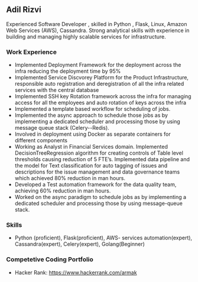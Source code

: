 ## Adil Rizvi

Experienced Software Developer , skilled in Python , Flask, Linux, Amazon Web Services (AWS), Cassandra. Strong analytical skills with experience in building and managing highly scalable services for infrastructure.

### Work Experience

- Implemented Deployment Framework for the deployment across the infra reducing the deployment time by 95%
- Implemented Service Discvorey Platform for the Product Infrastructure, responsible auto registration and deregistration of all the infra related services with the central database
- Implemented SSH key Rotation framework across the infra for managing access for all the employees and auto rotation of keys
across the infra
- Implemented a template based workflow for scheduling of jobs. 
- Implemented the async approach to schedule those jobs as by implementing a dedicated scheduler and processing those by using  message queue stack (Celery--Redis).
- Involved in deployment using Docker as separate containers for different components
- Working as Analyst in Financial Services domain. Implemented DecisionTreeRegression algorithm for creating controls of Table        level thresholds causing reduction of 5 FTE’s. Implemented data pipeline and the model for Text classification for auto tagging   of issues and descriptions for the issue management and data governance teams which achieved 80% reduction in man hours. 
- Developed a Test automation framework for the data quality team, achieving 60% reduction in man hours. 
- Worked on the async paradigm to schedule jobs as by implementing a dedicated scheduler and processing those by using message-queue stack.


### Skills
 - Python (proficient), Flask(proficient), AWS- services automation(expert), Cassandra(expert), Celery(expert), Golang(Beginner)

### Competetive Coding Portfolio
 - Hacker Rank:  https://www.hackerrank.com/armak
 
